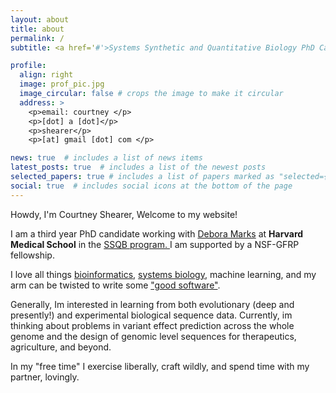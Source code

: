 ```yaml
---
layout: about
title: about
permalink: /
subtitle: <a href='#'>Systems Synthetic and Quantitative Biology PhD Candidate @ Harvard Medical School</a>

profile:
  align: right
  image: prof_pic.jpg
  image_circular: false # crops the image to make it circular
  address: >
    <p>email: courtney </p>
    <p>[dot] a [dot]</p>
    <p>shearer</p>
    <p>[at] gmail [dot] com </p>

news: true  # includes a list of news items
latest_posts: true  # includes a list of the newest posts
selected_papers: true # includes a list of papers marked as "selected={true}"
social: true  # includes social icons at the bottom of the page
---
```


<p>
Howdy, I'm Courtney Shearer, Welcome to my website!
</p>
<p>
I am a third year PhD candidate working with <a href='https://www.deboramarkslab.com/deboramarks'>Debora Marks</a> at <b>Harvard Medical School</b> in the <a href="https://gsas.harvard.edu/programs-of-study/all/systems-biology">SSQB program. </a> I am supported by a NSF-GFRP fellowship.

</p>
<p>
I love all things <a href="https://www.genome.gov/genetics-glossary/Bioinformatics#:~:text=Bioinformatics%20is%20a%20subdiscipline%20of,DNA%20and%20amino%20acid%20sequences.">bioinformatics</a>, <a href="https://irp.nih.gov/catalyst/v19i6/systems-biology-as-defined-by-nih#:~:text=Systems%20biology%20is%20an%20approach,involves%20taking%20the%20pieces%20apart.">systems biology</a>, machine learning, and my arm can be twisted to write some <a href="https://opensource.com/article/17/5/30-best-practices-software-development-and-testing">"good software"</a>.
</p>
<p>
Generally, Im interested in learning from both evolutionary (deep and presently!) and experimental biological sequence data. Currently, im thinking about problems in variant effect prediction across the whole genome and the design of genomic level sequences for therapeutics, agriculture, and beyond.</p>

<p>
In my "free time" I exercise liberally, craft wildly, and spend time with my partner, lovingly.
</p>
